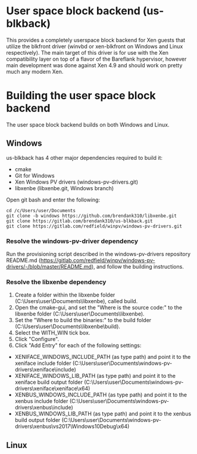 # User space block backend (us-blkback)
This provides a completely userspace block backend for Xen guests that utilize
the blkfront driver (winvbd or xen-blkfront on Windows and Linux respectively). The main target of this driver is for use with the Xen compatibility layer on top of a flavor of the Bareflank hypervisor, however main development was done against Xen 4.9 and should work on pretty much any modern Xen.

# Building the user space block backend
The user space block backend builds on both Windows and Linux.

## Windows
us-blkback has 4 other major dependencies required to build it:
* cmake
* Git for Windows
* Xen Windows PV drivers (windows-pv-drivers.git)
* libxenbe (libxenbe.git, Windows branch)

Open git bash and enter the following:

```
cd /c/Users/user/Documents
git clone -b windows https://github.com/brendank310/libxenbe.git
git clone https://gitlab.com/brendank310/us-blkback.git
git clone https://gitlab.com/redfield/winpv/windows-pv-drivers.git
```

### Resolve the windows-pv-driver dependency
Run the provisioning script described in the windows-pv-drivers repository README.md (https://gitlab.com/redfield/winpv/windows-pv-drivers/-/blob/master/README.md), and follow the building instructions.

### Resolve the libxenbe dependency
1) Create a folder within the libxenbe folder (C:\Users\user\Documents\libxenbe), called build.
2) Open the cmake-gui, and set the "Where is the source code:" to the libxenbe folder (C:\Users\user\Documents\libxenbe).
3) Set the "Where to build the binaries:" to the build folder (C:\Users\user\Documents\libxenbe\build).
4) Select the WITH_WIN tick box.
5) Click "Configure".
6) Click "Add Entry" for each of the following settings:
* XENIFACE_WINDOWS_INCLUDE_PATH (as type path) and point it to the xeniface include folder (C:\Users\user\Documents\windows-pv-drivers\xeniface\include)
* XENIFACE_WINDOWS_LIB_PATH (as type path) and point it to the xeniface build output folder (C:\Users\user\Documents\windows-pv-drivers\xeniface\xeniface\x64)
* XENBUS_WINDOWS_INCLUDE_PATH (as type path) and point it to the xenbus include folder (C:\Users\user\Documents\windows-pv-drivers\xenbus\include)
* XENBUS_WINDOWS_LIB_PATH (as type path) and point it to the xenbus build output folder (C:\Users\user\Documents\windows-pv-drivers\xenbus\vs2017\Windows10Debug\x64)

## Linux
